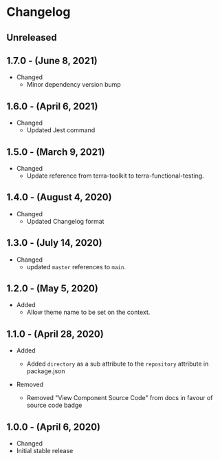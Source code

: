 # Changelog

## Unreleased

## 1.7.0 - (June 8, 2021)

* Changed
  * Minor dependency version bump

## 1.6.0 - (April 6, 2021)

* Changed
  * Updated Jest command

## 1.5.0 - (March 9, 2021)

* Changed
  * Update reference from terra-toolkit to terra-functional-testing.

## 1.4.0 - (August 4, 2020)

* Changed
  * Updated Changelog format

## 1.3.0 - (July 14, 2020)

* Changed
  * updated `master` references to `main`.

## 1.2.0 - (May 5, 2020)

* Added
  * Allow theme name to be set on the context.

## 1.1.0 - (April 28, 2020)

* Added
  * Added `directory` as a sub attribute to the `repository` attribute in package.json

* Removed
  * Removed "View Component Source Code" from docs in favour of source code badge

## 1.0.0 - (April 6, 2020)

* Changed
* Initial stable release
